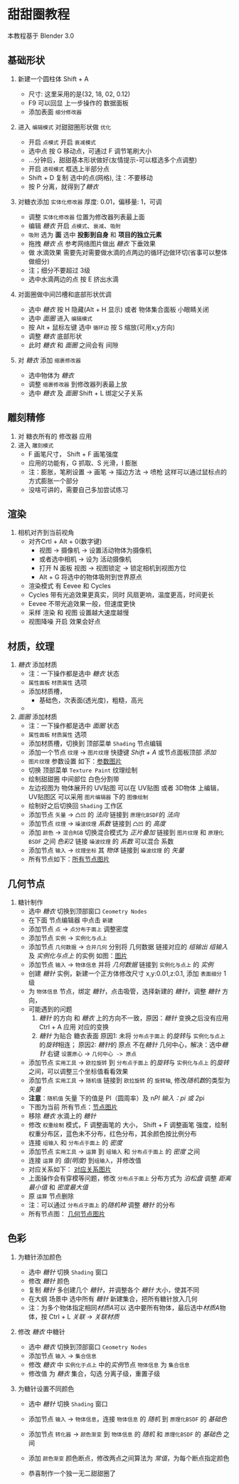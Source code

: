 # 甜甜圈教程

本教程基于 Blender 3.0 


## 基础形状

1. 新建一个圆柱体 Shift + A
    - 尺寸: 这里采用的是(32, 18, 02, 0.12)
    - F9 可以回显 上一步操作的 数据面板
    - 添加表面 `细分修改器`

2. 进入 `编辑模式` 对甜甜圈形状做 `优化`
    - 开启 `点模式` 开启 `衰减模式` 
    - 选中点 按 G 移动点，可通过 F 调节笔刷大小
    - ...分钟后，甜甜基本形状做好(友情提示-可以框选多个点调整)
    - 开启 `透视模式` 框选上半部分点
    - Shift + D 复制 选中的点(网格), 注：不要移动
    - 按 P 分离，就得到了*糖衣*

3. 对糖衣添加 `实体化修改器` 厚度: 0.01，偏移量: 1，可调
    - 调整 `实体化修改器` 位置为修改器列表最上面
    - 编辑 *糖衣* 开启 `点模式`、`衰减`、`吸附`
    - `吸附` 选为 **面** 选中 **投影到自身** 和 **项目的独立元素**
    - 拖拽 *糖衣* 点 参考网络图片做出 *糖衣* 下垂效果 
    - 做 水滴效果 需要先对需要做水滴的点两边的循环边做环切(省事可以整体做细分)
    - 注；细分不要超过 3级
    - 选中水滴两边的点 按 E 挤出水滴

4. 对面圈做中间凹槽和底部形状优调
    - 选中 *糖衣* 按 H 隐藏(Alt + H 显示) 或者 物体集合面板 小眼睛关闭
    - 选中 *面圈* 进入 `编辑模式`
    - 按 Alt + 鼠标左键 选中 `循环边` 按 S 缩放(可用x,y方向)
    - 调整 *糖衣* 底部形状
    - 此时 *糖衣* 和 *面圈* 之间会有 间隙

5. 对 *糖衣* 添加 `缩裹修改器`
    - 选中物体为 *糖衣*
    - 调整 `缩裹修改器` 到修改器列表最上放
    - 选中 *糖衣* 及 *面圈* Shift + L 绑定父子关系

## 雕刻精修

1. 对 糖衣所有的 修改器 应用 
2. 进入 `雕刻模式` 
    - F 画笔尺寸， Shift + F 画笔强度
    - 应用的功能有，G 抓取、S 光滑，I 膨胀
    - 注：膨胀，笔刷设置 -> 画笔 -> 描边方法 -> 喷枪 
    这样可以通过鼠标点的方式膨胀一个部分
    - 没啥可讲的，需要自己多加尝试练习

## 渲染

1. 相机对齐到当前视角 
    - 对齐Crtl + Alt + 0(数字键)
	  - 视图 -> 摄像机 -> 设置活动物体为摄像机 
	  - 或者选中相机 -> 设为 活动摄像机
	  - 打开 N 面板 视图 -> 视图锁定 -> 锁定相机到视图方位 
	  - Alt + G 将选中的物体吸附到世界原点
    - 渲染模式 有 Eevee 和 Cycles 
    - Cycles 带有光追效果更真实，同时 风扇更响，温度更高，时间更长
    - Eevee 不带光追效果一般，但速度更快
    - 采样 渲染 和 视图 设置越大速度越慢
    - 视图降噪 开启 效果会好点

## 材质，纹理

1. *糖衣* 添加材质
    - 注：一下操作都是选中 *糖衣* 状态
    - `属性面板` `材质属性` 选项 
    - 添加材质槽，
	  - 基础色，次表面(透光度)，粗糙，高光
    - 
2. *面圈* 添加材质
    - 注：一下操作都是选中 *面圈* 状态
    - `属性面板` `材质属性` 选项
    - 添加材质槽，切换到 顶部菜单 `Shading` 节点编辑
    - 添加一个节点 `纹理` -> `图片纹理` 快捷键 *Shift + A* 或节点面板顶部 *添加*
    - `图片纹理` 参数设置 如下：[参数图片]("/img/donuts/pic_wen_li.png")
    - 切换 顶部菜单 `Texture Paint` 纹理绘制
    - 绘制甜甜圈 中间部位 白色分割带
    - 左边视图为 物体展开的 UV贴图 可以在 UV贴图 或者 3D物体 上编辑，UV贴图区 可以采用 `图片编辑器` 下的 `图像绘制` 
    - 绘制好之后切换回 `Shading` 工作区
    - 添加节点 `矢量` -> `凸凹` 的 *法向* 链接到 `原理化BSDF`的 *法向*
    - 添加节点 `纹理` -> `噪波纹理` *系数* 链接到 `凸凹` 的 *高度* 
    - 添加 `颜色` -> `混合RGB` 切换混合模式为 *正片叠加* 链接到 `图片纹理` 和 `原理化BSDF` 之间 *色彩2* 链接 `噪波纹理` 的 *系数* 可以混合 系数
    - 添加节点 `输入` -> `纹理坐标` 其 *物体* 链接到 `噪波纹理` 的 *矢量*
    - 所有节点如下：[所有节点图片]("/img/donuts/mian_quan_wen_li.png")

## 几何节点

1. 糖针制作
    - 选中 *糖衣* 切换到顶部窗口 `Ceometry Nodes` 
    - 在下面 节点编辑器 中点击 `新建`
    - 添加节点 `点` -> `点分布于面上` 调整密度
    - 添加节点 `实例` -> `实例化与点上`
    - 添加节点 `几何数据` -> `合并几何` 分别将 几何数据 链接对应的 *组输出* *组输入* 及 *实例化与点上* 的实例
    如图：[图片]("/img/donuts/ji_he.png")
    - 添加节点 `输入` -> `物体信息` 并将 *几何数据* 链接到 `实例化与点上` 的 *实例*
    - 创建 *糖针* 实例，新建一个正方体修改尺寸 x,y:0.01,z:0.1, 添加 `表面细分` 1级
    - 为 `物体信息` 节点，绑定 *糖针*，点击吸管，选择新建的 *糖针*，调整 *糖针* 方向，
    - 可能遇到的问题 
        1. *糖针* 的方向 和 *糖衣* 上的方向不一致，原因：*糖针* 变换之后没有应用 Ctrl + A 应用 对应的变换
        2. *糖针* 为贴合 糖衣表面 原因1: 未将 `分布点于面上` 的*旋转*与 `实例化与点上` 的*旋转*相连；
        原因2: *糖针*的 原点 不在*糖针* 几何中心，解决：选中*糖针* 右键 `设置原心` -> `几何中心 -> 原点`
    - 添加节点 `实用工具` -> `欧拉旋转` 到 `分布点于面上` 的*旋转*与 `实例化与点上` 的*旋转* 之间，可以调整三个坐标值看看效果
    - 添加节点 `实用工具` -> `随机值` 链接到 `欧拉旋转` 的 `旋转轴`, 修改*随机数*的类型为*矢量*
    - **注意**：`随机值` 矢量 下的值是 PI（圆周率）及 n*PI 输入：pi 或 2*pi
    - 下图为当前 所有节点：[节点图片]("/img/donuts/ji_he2.png")
    - 移除 *糖衣* 水滴上的 *糖针* 
    - 修改 `权重绘制` 模式，F 调整画笔的 大小， Shift + F 调整画笔 强度，绘制权重分布区，蓝色未不分布，红色分布，其余颜色按比例分布
    - 连接 `组输入` 和 `分布点于面上` 的 *密度* 
    - 添加节点 `实用工具` -> `运算` 到 `组输入` 和 `分布点于面上` 的 *密度* 之间
    - 连接 `运算` 的 *值(明度)* 到`组输入`，并修改值
    - 对应关系如下： [对应关系图片]("/img/donuts/ji_he3.png")
    - 上面操作会有穿模等问题，修改 `分布点于面上` 分布方式为 *泊松盘* 调整 *距离最小值* 和 *密度最大值*
    - 原 `运算` 节点删除
    - 注：可以通过 `分布点于面上` 的*随机种* 调整 *糖针* 的分布
    - 所有节点图： [几何节点图片]("/img/donuts/ji_he6.png")
    
## 色彩

1. 为糖针添加颜色
    - 选中 *糖针* 切换 `Shading` 窗口
    - 修改 *糖针* 颜色
    - 复制 *糖针* 多创建几个 *糖针*，并调整各个 *糖针* 大小，使其不同
    - 在大纲 场景中 选中所有 *糖针* 新建集合，把所有糖针放入几何
    - 注：为多个物体指定相同*材质A*可以 选中要所有物体，最后选中*材质A*物体，按 Ctrl + L *关联* -> *关联材质*

2. 修改 *糖衣* 中糖针 
    - 选中 *糖衣* 切换到顶部窗口 `Ceometry Nodes` 
    - 添加节点 `输入` -> `集合信息`
    - 修改 *糖衣* 中 `实例化于点上` 中的*实例*节点 `物体信息` 为 `集合信息`
    - 修改值 为 *糖衣* 集合，勾选 分离子级，重置子级

3. 为糖针设置不同颜色
    - 选中 *糖针* 切换 `Shading` 窗口
    - 添加节点 `输入` -> `物体信息`，连接 `物体信息` 的 *随机* 到 `原理化BSDF` 的 *基础色*
    - 添加节点 `转化器` -> `颜色渐变` 到 `物体信息` 的 *随机* 和 `原理化BSDF` 的 *基础色* 之间
    - 添加 `颜色渐变` 颜色断点，修改两点之间算法为 *常值*，为每个断点指定颜色

    - 恭喜制作一个独一无二甜甜圈了